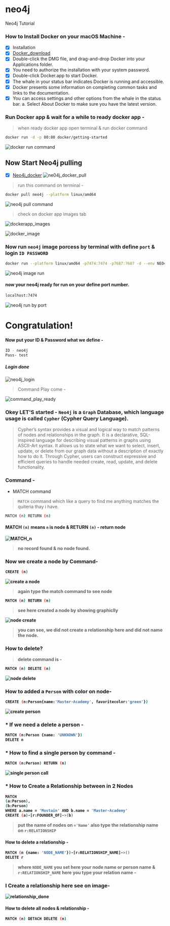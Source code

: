 # neo4j
Neo4j Tutorial  
### How to Install Docker on your macOS Machine -
- [x] Installation
- [x] [Docker_download](https://download.docker.com/mac/beta/Docker.dmg)
- [x] Double-click the DMG file, and drag-and-drop Docker into your Applications folder.
- [x] You need to authorize the installation with your system password.
- [x] Double-click Docker.app to start Docker.
- [x] The whale in your status bar indicates Docker is running and accessible.
- [x] Docker presents some information on completing common tasks and links to the documentation.
- [x] You can access settings and other options from the whale in the status bar. a. Select About Docker to make sure you have the latest version.

### Run Docker app & wait for a while to ready docker app -
> when ready docker app open terminal & run docker command
```bash 
docker run -d -p 80:80 docker/getting-started
```
![docker run command](https://user-images.githubusercontent.com/77927449/128215485-fffbd083-b377-4b27-83f1-8f1643624c64.png)

## Now Start Neo4j pulling
- [x] [Neo4j_docker](https://hub.docker.com/_/neo4j)
![ne04j_docker_pull](https://user-images.githubusercontent.com/77927449/128216121-8842407e-57d0-405d-ab60-b9c768142191.png)

> run this command on terminal -
```bash
docker pull neo4j --platform linux/amd64
```
![neo4j pull command](https://user-images.githubusercontent.com/77927449/128215550-d08862cb-da66-42b1-87f4-a43d1253dd71.png)

> check on docker app images tab

![dockerapp_images](https://user-images.githubusercontent.com/77927449/128216860-998ec266-4704-4c8a-ab3a-77f2a16b9852.png)

![docker_image](https://user-images.githubusercontent.com/77927449/128217360-eb9809f9-9760-4f6f-a0e9-3724815da717.png)

### Now run `neo4j` image porcess by terminal with define `port` & login `ID PASSWORD`

```bash
docker run --platform linux/amd64 -p7474:7474 -p7687:7687 -d --env NEO4J_AUTH=neo4j/test neo4j:latest
```
![neo4j image run](https://user-images.githubusercontent.com/77927449/128220664-6368764e-7f33-4576-8314-d86c2d140ac2.png)

#### now your neo4j ready for run on your define port number.
```bash
localhost:7474
```
![neo4j run by port](https://user-images.githubusercontent.com/77927449/128221622-ac800daa-c52b-4c71-99ea-cba03b14b64c.png)
# Congratulation!
#### Now put your ID & Password what we define -
```bash
ID - neo4j
Pass- test
```
##### Login done
![neo4j_login](https://user-images.githubusercontent.com/77927449/128222347-1641f229-ab1d-4578-affd-1469d2fbdd11.png)

> Command Play come -

![command_play_ready](https://user-images.githubusercontent.com/77927449/128223737-156cabe0-da0f-4615-a5c8-0de0c0644701.png)

### Okey LET'S started - `Neo4j` is a `Graph` Database, which language usage is called `Cypher` (Cypher Query Language).
>Cypher’s syntax provides a visual and logical way to match patterns of nodes and relationships in the graph. It is a declarative, SQL-inspired language for describing visual patterns in graphs using ASCII-Art syntax. It allows us to state what we want to select, insert, update, or delete from our graph data without a description of exactly how to do it. Through Cypher, users can construct expressive and efficient queries to handle needed create, read, update, and delete functionality.

### Command -
* MATCH command 
> `MATCH` command which like a query to find me anything matches the quiteria thay i have. 
```bash
MATCH (n) RETURN (n)
```
#### MATCH `(n)` <b>means<b> `n` is node & RETURN `(n)` - return node
  
  ![MATCH_n](https://user-images.githubusercontent.com/77927449/128233093-521a93da-5be3-43f0-a74f-aa62c799b2d1.png)
> no record found & no node found.

### Now we create a node by Command-
  ```bash
  CREATE (n)
  ```
  ![create a node](https://user-images.githubusercontent.com/77927449/128234038-3463c624-103b-450f-bcf5-58144e738c3d.png)
  
> again type the match command to see node
  ```bash
MATCH (n) RETURN (n)
```
> see here created a node by showing graphiclly

  ![node create](https://user-images.githubusercontent.com/77927449/128234384-63d2c12f-b449-4eb2-aac3-fbc9986d6ed8.png)
> you can see, we did not create a relationship here and did not name the node.
  
### How to delete?
  > delete command is -
```bash
MATCH (n) DELETE (n)
```
![node delete](https://user-images.githubusercontent.com/77927449/128235532-f9539000-e44b-4797-9ee6-a9668ce3ab76.png)

  ### How to added a `Person` with color on node-
  ```bash
  CREATE (n:Person{name:'Master-Academy', favoritecolor:'green'})
  ```
  ![create person](https://user-images.githubusercontent.com/77927449/128397965-b6e4d0ab-65f8-47d6-b883-bc233040ad30.png)

  
### * If we need a delete a person -
  ```bash
MATCH (n:Person {name: 'UNKNOWN'})
DELETE n
```
### * How to find a single person by command -
  ```bash
MATCH (n:Person) RETURN (n)
```
![single person call](https://user-images.githubusercontent.com/77927449/128399496-374fca27-e62c-49e8-8770-0f0e6f557471.png)
  
  ### * How to Create a Relationship between in 2 Nodes
  ```bash
MATCH
  (a:Person),
  (b:Person)
WHERE a.name = 'Mostain' AND b.name = 'Master-Academy'
CREATE (a)-[r:FOUNDER_OF]->(b)
```
  > put the name of nodes on `='Name'` also type the relationship name on `r:RELATIONSHIP`
  
  #### How to delete a relationship -
```bash
MATCH (n {name: 'NODE_NAME'})-[r:RELATIONSHIP_NAME]->()
DELETE r
```
  > where `NODE_NAME` you set here your node name or person name & `r:RELATIONSHIP_NAME` here you type your relation name -
  
### I Create a relationship here see on image-

  ![relationship_done](https://user-images.githubusercontent.com/77927449/128410167-008c698d-047f-4826-9bfd-5778939ee715.png)
  
  #### How to delete all nodes & relationship -
  ```bash
  MATCH (n) DETACH DELETE (n)
  ```

